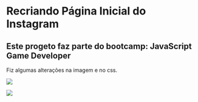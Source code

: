# Recriando Página Inicial do Instagram

## Este progeto faz parte do bootcamp: JavaScript Game Developer

Fiz algumas alterações na imagem e no css.

![](https://github.com/SuayMack/pagina-Inicial-Instagram/issues/1#issue-705294792)

![](https://github.com/SuayMack/pagina-Inicial-Instagram/issues/2#issue-705296425)


